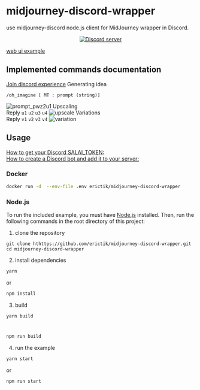 # midjourney-discord-wrapper
use  midjourney-discord 
node.js client for MidJourney wrapper in Discord.
<div align="center">
	<p>
		<a href="https://discord.gg/GavuGHQbV4"><img src="https://img.shields.io/discord/1082500871478329374?color=5865F2&logo=discord&logoColor=white" alt="Discord server" /></a>
	</p>
</div>

[web ui example](https://github.com/erictik/midjourney-ui/)

## Implemented commands documentation
[Join discord experience](https://discord.gg/GavuGHQbV4)
Generating idea
```
/oh_imagine [ MT : prompt (string)]
```
![prompt_pwz2u1](image/prompt.gif)
Upscaling   
Reply `u1` `u2` `u3` `u4` 
![upscale](image/upscale.gif)
Variations  
Reply  `v1` `v2` `v3` `v4`
![variation](image/variation.gif)
## Usage
[How to get your Discord SALAI_TOKEN:](https://www.androidauthority.com/get-discord-token-3149920/)  
[How to create a Discord bot and add it to your server:](https://www.xda-developers.com/how-to-create-discord-bot/)
### Docker
``` bash
docker run -d  --env-file .env erictik/midjourney-discord-wrapper
```

### Node.js
To run the included example, you must have [Node.js](https://nodejs.org/en) installed. Then, run the following commands in the root directory of this project:
1. clone the repository
```
git clone hthttps://github.com/erictik/midjourney-discord-wrapper.git
cd midjourney-discord-wrapper
```
2. install dependencies
```bash
yarn 
```
or
```bash
npm install
```
3. build
```bash
yarn build
```
#
``` bash
npm run build
```
4. run the example
```bash
yarn start
```
or
```bash
npm run start
```

